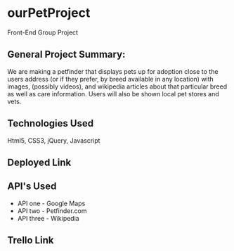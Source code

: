 # ourPetProject
Front-End Group Project

## General Project Summary:
We are making a petfinder that displays pets up for adoption close to the users address (or if they prefer, by breed available in any location) with images, (possibly videos), and wikipedia articles about that particular breed as well as care information. Users will also be shown local pet stores and vets.  

## Technologies Used 
Html5, CSS3, jQuery, Javascript

## Deployed Link

## API's Used
 - API one - Google Maps
 - API two - Petfinder.com
 - API three - Wikipedia

## Trello Link